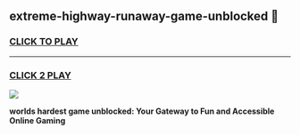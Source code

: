 
## extreme-highway-runaway-game-unblocked 👋
<h3>
<a href="https://premium.freeplayer.one?title=extreme-highway-runaway-game-unblocked&ref=14F">CLICK TO PLAY</a></h3>
<hr>

<h3>
<a href="https://premium.freeplayer.one?title=extreme-highway-runaway-game-unblocked&ref=14F">CLICK 2 PLAY</a>
  
</h3>

<a href="https://premium.freeplayer.one?title=extreme-highway-runaway-game-unblocked&ref=12F/"><img src="https://clearcache.store/games.png"></a>


**worlds hardest game unblocked: Your Gateway to Fun and Accessible Online Gaming**
